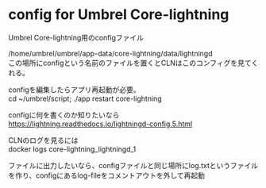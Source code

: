 # config for Umbrel Core-lightning
Umbrel Core-lightning用のconfigファイル

/home/umbrel/umbrel/app-data/core-lightning/data/lightningd<br>
この場所にconfigという名前のファイルを置くとCLNはこのコンフィグを見てくれる。

configを編集したらアプリ再起動が必要。<br>
cd ~/umbrel/script; ./app restart core-lightning 

configに何を書くのか知りたいなら
https://lightning.readthedocs.io/lightningd-config.5.html

CLNのログを見るには<br>
docker logs core-lightning_lightningd_1

ファイルに出力したいなら、configファイルと同じ場所にlog.txtというファイルを作り、configにあるlog-fileをコメントアウトを外して再起動<br>


